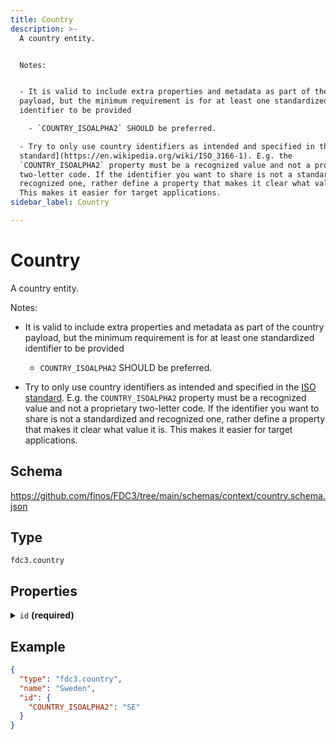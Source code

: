 ```yaml
---
title: Country
description: >-
  A country entity.


  Notes:


  - It is valid to include extra properties and metadata as part of the country
  payload, but the minimum requirement is for at least one standardized
  identifier to be provided

    - `COUNTRY_ISOALPHA2` SHOULD be preferred.

  - Try to only use country identifiers as intended and specified in the [ISO
  standard](https://en.wikipedia.org/wiki/ISO_3166-1). E.g. the
  `COUNTRY_ISOALPHA2` property must be a recognized value and not a proprietary
  two-letter code. If the identifier you want to share is not a standardized and
  recognized one, rather define a property that makes it clear what value it is.
  This makes it easier for target applications.
sidebar_label: Country

---
```


# Country

A country entity.

Notes:

- It is valid to include extra properties and metadata as part of the country payload, but the minimum requirement is for at least one standardized identifier to be provided

  - `COUNTRY_ISOALPHA2` SHOULD be preferred.

- Try to only use country identifiers as intended and specified in the [ISO standard](https://en.wikipedia.org/wiki/ISO_3166-1). E.g. the `COUNTRY_ISOALPHA2` property must be a recognized value and not a proprietary two-letter code. If the identifier you want to share is not a standardized and recognized one, rather define a property that makes it clear what value it is. This makes it easier for target applications.

## Schema

<https://github.com/finos/FDC3/tree/main/schemas/context/country.schema.json>

## Type

`fdc3.country`

## Properties

<details>
  <summary><code>id</code> <strong>(required)</strong></summary>

**type**: `object`

**Subproperties:**

`COUNTRY_ISOALPHA2`
- **type**: `string`
- **description**: COUNTRY_ISOALPHA2:  Two-letter ISO country code

`COUNTRY_ISOALPHA3`
- **type**: `string`
- **description**: COUNTRY_ISOALPHA3:  Three-letter ISO country code

`ISOALPHA2`
- **type**: `string`
- **description**: ISOALPHA2:  Two-letter ISO country code. Deprecated in FDC3 2.0 in favour of the version prefixed with `COUNTRY_`.

`ISOALPHA3`
- **type**: `string`
- **description**: ISOALPHA3:  Three-letter ISO country code. Deprecated in FDC3 2.0 in favour of the version prefixed with `COUNTRY_`.

</details>

## Example

```json
{
  "type": "fdc3.country",
  "name": "Sweden",
  "id": {
    "COUNTRY_ISOALPHA2": "SE"
  }
}
```


